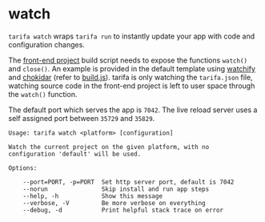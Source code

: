 # watch

`tarifa watch` wraps `tarifa run` to instantly update your app with code and configuration changes.

The [front-end project](../project/index.md#the-www-project) build script needs to expose the functions `watch()` and `close()`. An example is provided in the default template using [watchify](https://www.npmjs.com/package/watchify) and [chokidar](https://www.npmjs.com/package/chokidar) (refer to [build.js](https://github.com/TarifaTools/tarifa/blob/master/template/project/bin/build.js)). tarifa is only watching the `tarifa.json` file, watching source code in the front-end project is left to user space through the `watch()` function.

The default port which serves the app is `7042`. The live reload server uses a self assigned port between `35729` and `35829`.

```
Usage: tarifa watch <platform> [configuration]

Watch the current project on the given platform, with no
configuration 'default' will be used.

Options:

    --port=PORT, -p=PORT  Set http server port, default is 7042
    --norun               Skip install and run app steps
    --help, -h            Show this message
    --verbose, -V         Be more verbose on everything
    --debug, -d           Print helpful stack trace on error
```
